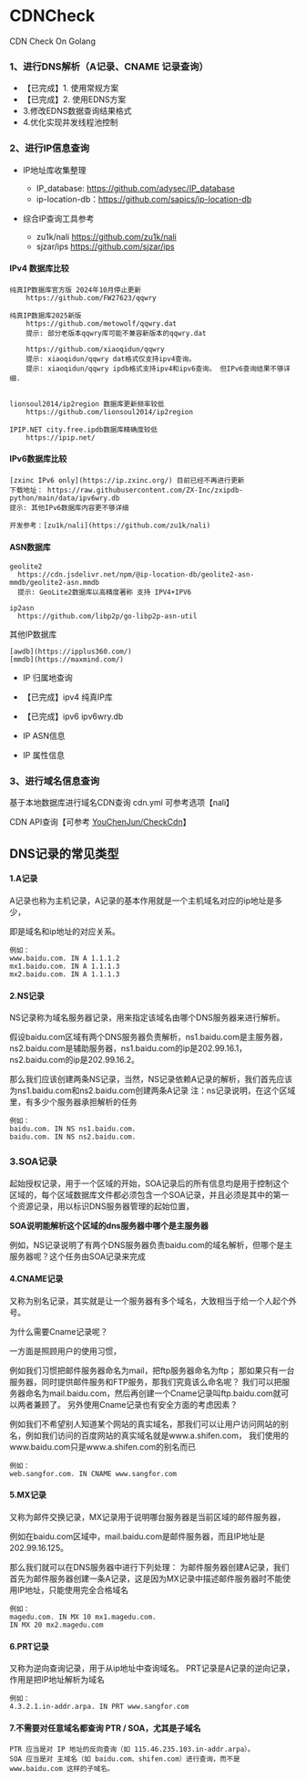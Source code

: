 # CDNCheck
CDN Check On Golang

### 1、进行DNS解析（A记录、CNAME 记录查询）
- 【已完成】1. 使用常规方案
- 【已完成】2. 使用EDNS方案
- 3.修改EDNS数据查询结果格式
- 4.优化实现并发线程池控制


### 2、进行IP信息查询

- IP地址库收集整理 
  - IP_database: https://github.com/adysec/IP_database
  - ip-location-db：https://github.com/sapics/ip-location-db

- 综合IP查询工具参考
  - zu1k/nali https://github.com/zu1k/nali
  - sjzar/ips https://github.com/sjzar/ips

#### IPv4 数据库比较
```
纯真IP数据库官方版 2024年10月停止更新
    https://github.com/FW27623/qqwry

纯真IP数据库2025新版
    https://github.com/metowolf/qqwry.dat
    提示: 部分老版本qqwry库可能不兼容新版本的qqwry.dat
    
    https://github.com/xiaoqidun/qqwry
    提示: xiaoqidun/qqwry dat格式仅支持ipv4查询。
    提示: xiaoqidun/qqwry ipdb格式支持ipv4和ipv6查询。 但IPv6查询结果不够详细.


lionsoul2014/ip2region 数据库更新频率较低
    https://github.com/lionsoul2014/ip2region

IPIP.NET city.free.ipdb数据库精确度较低   
    https://ipip.net/

```

#### IPv6数据库比较
```
[zxinc IPv6 only](https://ip.zxinc.org/) 目前已经不再进行更新
下载地址： https://raw.githubusercontent.com/ZX-Inc/zxipdb-python/main/data/ipv6wry.db
提示: 其他IPv6数据库内容更不够详细

开发参考：[zu1k/nali](https://github.com/zu1k/nali)
```


#### ASN数据库
```
geolite2
  https://cdn.jsdelivr.net/npm/@ip-location-db/geolite2-asn-mmdb/geolite2-asn.mmdb
  提示: GeoLite2数据库以高精度著称 支持 IPV4+IPV6

ip2asn
  https://github.com/libp2p/go-libp2p-asn-util
```

其他IP数据库
```
[awdb](https://ipplus360.com/)
[mmdb](https://maxmind.com/)
```

- IP 归属地查询

- 【已完成】ipv4 纯真IP库
  
- 【已完成】ipv6 ipv6wry.db

- IP ASN信息

- IP 属性信息  

### 3、进行域名信息查询

基于本地数据库进行域名CDN查询 cdn.yml 可参考选项【nali】

CDN API查询【可参考 [YouChenJun/CheckCdn](https://github.com/YouChenJun/CheckCdn)】


## DNS记录的常见类型

#### 1.A记录

A记录也称为主机记录，A记录的基本作用就是一个主机域名对应的ip地址是多少，

即是域名和ip地址的对应关系。

```
例如：
www.baidu.com. IN A 1.1.1.2
mx1.baidu.com. IN A 1.1.1.3
mx2.baidu.com. IN A 1.1.1.3
```



#### 2.NS记录

NS记录称为域名服务器记录，用来指定该域名由哪个DNS服务器来进行解析。

假设baidu.com区域有两个DNS服务器负责解析，ns1.baidu.com是主服务器，ns2.baidu.com是辅助服务器，ns1.baidu.com的ip是202.99.16.1，ns2.baidu.com的ip是202.99.16.2。

那么我们应该创建两条NS记录，当然，NS记录依赖A记录的解析，我们首先应该为ns1.baidu.com和ns2.baidu.com创建两条A记录
注：ns记录说明，在这个区域里，有多少个服务器承担解析的任务

```
例如：
baidu.com. IN NS ns1.baidu.com. 
baidu.com. IN NS ns2.baidu.com.
```



### 3.SOA记录

起始授权记录，用于一个区域的开始，SOA记录后的所有信息均是用于控制这个区域的，每个区域数据库文件都必须包含一个SOA记录，并且必须是其中的第一个资源记录，用以标识DNS服务器管理的起始位置，

**SOA说明能解析这个区域的dns服务器中哪个是主服务器**

例如，NS记录说明了有两个DNS服务器负责baidu.com的域名解析，但哪个是主服务器呢？这个任务由SOA记录来完成



#### 4.CNAME记录

又称为别名记录，其实就是让一个服务器有多个域名，大致相当于给一个人起个外号。

为什么需要Cname记录呢？

一方面是照顾用户的使用习惯，

例如我们习惯把邮件服务器命名为mail，把ftp服务器命名为ftp；
那如果只有一台服务器，同时提供邮件服务和FTP服务，那我们究竟该么命名呢？
我们可以把服务器命名为mail.baidu.com，然后再创建一个Cname记录叫ftp.baidu.com就可以两者兼顾了。
另外使用Cname记录也有安全方面的考虑因素？

例如我们不希望别人知道某个网站的真实域名，那我们可以让用户访问网站的别名，例如我们访问的百度网站的真实域名就是www.a.shifen.com，
我们使用的www.baidu.com只是www.a.shifen.com的别名而已

```
例如：
web.sangfor.com. IN CNAME www.sangfor.com
```



#### 5.MX记录

又称为邮件交换记录，MX记录用于说明哪台服务器是当前区域的邮件服务器，

例如在baidu.com区域中，mail.baidu.com是邮件服务器，而且IP地址是202.99.16.125。

那么我们就可以在DNS服务器中进行下列处理：
为邮件服务器创建A记录，我们首先为邮件服务器创建一条A记录，这是因为MX记录中描述邮件服务器时不能使用IP地址，只能使用完全合格域名

```
例如：
magedu.com. IN MX 10 mx1.magedu.com. 
IN MX 20 mx2.magedu.com
```



#### 6.PRT记录

又称为逆向查询记录，用于从ip地址中查询域名。
PRT记录是A记录的逆向记录，作用是把IP地址解析为域名

```
例如：
4.3.2.1.in-addr.arpa. IN PRT www.sangfor.com
```

#### 7.不需要对任意域名都查询 PTR / SOA，尤其是子域名
```
PTR 应当是对 IP 地址的反向查询（如 115.46.235.103.in-addr.arpa）。
SOA 应当是对 主域名（如 baidu.com、shifen.com）进行查询，而不是 www.baidu.com 这样的子域名。
```
	


